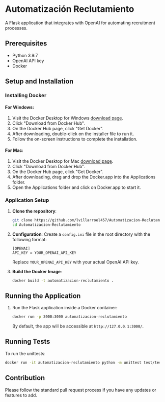 
# Automatización Reclutamiento

A Flask application that integrates with OpenAI for automating recruitment processes.

## Prerequisites

- Python 3.9.7
- OpenAI API key
- Docker

## Setup and Installation

### Installing Docker

#### For Windows:

1. Visit the Docker Desktop for Windows [download page](https://www.docker.com/products/docker-desktop).
2. Click "Download from Docker Hub".
3. On the Docker Hub page, click "Get Docker".
4. After downloading, double-click on the installer file to run it.
5. Follow the on-screen instructions to complete the installation.

#### For Mac:

1. Visit the Docker Desktop for Mac [download page](https://www.docker.com/products/docker-desktop).
2. Click "Download from Docker Hub".
3. On the Docker Hub page, click "Get Docker".
4. After downloading, drag and drop the Docker.app into the Applications folder.
5. Open the Applications folder and click on Docker.app to start it.

### Application Setup

1. **Clone the repository**:
   ```bash
   git clone https://github.com/lvillarroel457/Automatizacion-Reclutamiento.git
   cd Automatizacion-Reclutamiento
   ```

2. **Configuration**:
   Create a `config.ini` file in the root directory with the following format:

   ```
   [OPENAI]
   API_KEY = YOUR_OPENAI_API_KEY
   ```

   Replace `YOUR_OPENAI_API_KEY` with your actual OpenAI API key.

3. **Build the Docker Image**:
   ```bash
   docker build -t automatizacion-reclutamiento .
   ```

## Running the Application

1. Run the Flask application inside a Docker container:
   ```bash
   docker run -p 3000:3000 automatizacion-reclutamiento
   ```

   By default, the app will be accessible at `http://127.0.0.1:3000/`.

## Running Tests

To run the unittests:

```bash
docker run -it automatizacion-reclutamiento python -m unittest test/test_runner.py
```

## Contribution

Please follow the standard pull request process if you have any updates or features to add.
